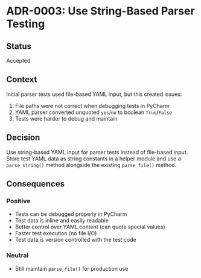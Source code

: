 # ADR-0003: Use String-Based Parser Testing

## Status

Accepted

## Context

Initial parser tests used file-based YAML input, but this created issues:
1. File paths were not correct when debugging tests in PyCharm
2. YAML parser converted unquoted `yes`/`no` to boolean `True`/`False`
3. Tests were harder to debug and maintain

## Decision

Use string-based YAML input for parser tests instead of file-based input. Store test YAML data as string constants in a helper module and use a `parse_string()` method alongside the existing `parse_file()` method.

## Consequences

### Positive
- Tests can be debugged properly in PyCharm
- Test data is inline and easily readable
- Better control over YAML content (can quote special values)
- Faster test execution (no file I/O)
- Test data is version controlled with the test code

### Neutral
- Still maintain `parse_file()` for production use